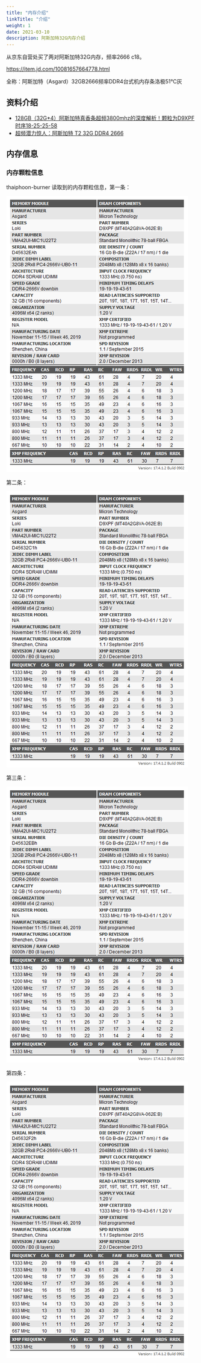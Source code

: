 ```yaml
---
title: "内存介绍"
linkTitle: "介绍"
weight: 1
date: 2021-03-10
description: 阿斯加特32G内存介绍
---
```


从京东自营处买了两对阿斯加特32G内存，频率2666 c18。

https://item.jd.com/10081657664778.html

全称：阿斯加特（Asgard）32GB2666频率DDR4台式机内存条洛极51℃灰

## 资料介绍

- [128GB（32G*4）阿斯加特真香条超频3800mhz的深度解析！颗粒为D9XPF 时序18-25-25-58](https://www.bilibili.com/read/cv6717434/) 
- [超频潜力惊人：阿斯加特 T2 32G DDR4 2666](https://post.smzdm.com/p/a783ww4l/)

## 内存信息

### 内存颗粒信息

thaiphoon-burner 读取到的内存颗粒信息，第一条：

![](images/Snap202491953443.png)

第二条：

![](images/Snap202491953451.png)

第三条：

![](images/Snap202491953457.png)

第四条：

![](images/Snap202491953504.png)
